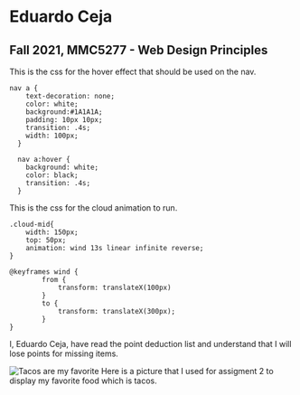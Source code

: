 # Eduardo Ceja
## Fall 2021, MMC5277 - Web Design Principles

This is the css for the hover effect that should be used on the nav.

```
nav a {
    text-decoration: none;
    color: white;
    background:#1A1A1A;
    padding: 10px 10px;
    transition: .4s;
    width: 100px;
  }

  nav a:hover {
    background: white;
    color: black;
    transition: .4s;
  }
```



This is the css for the cloud animation to run.

```
.cloud-mid{
    width: 150px;
    top: 50px;
    animation: wind 13s linear infinite reverse;
}

@keyframes wind {
        from {
            transform: translateX(100px)
        }
        to {
            transform: translateX(300px);
        }
}
```

I, Eduardo Ceja, have read the point deduction list and understand that I will lose points for missing items.

![Tacos are my favorite](http://eduardoceja.com/assignment2-ceja-eduardo/images/tacos.jpg)
Here is a picture that I used for assigment 2 to display my favorite food which is tacos. 